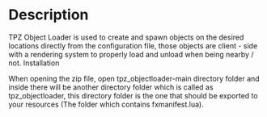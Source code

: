 # Description

TPZ Object Loader is used to create and spawn objects on the desired locations directly from the configuration file, those objects are client - side with a rendering system to properly load and unload when being nearby / not.
Installation

When opening the zip file, open tpz_objectloader-main directory folder and inside there will be another directory folder which is called as tpz_objectloader, this directory folder is the one that should be exported to your resources (The folder which contains fxmanifest.lua).
